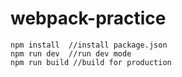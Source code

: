 # webpack-practice

```
npm install  //install package.json
npm run dev  //run dev mode
npm run build //build for production
```
